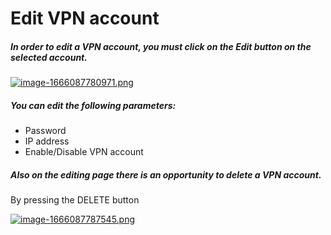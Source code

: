 # Edit VPN account

##### In order to edit a VPN account, you must click on the **Edit** button on the selected account.

[![image-1666087780971.png](https://doc.puq.info/uploads/images/gallery/2022-10/scaled-1680-/image-1666087780971.png)](https://doc.puq.info/uploads/images/gallery/2022-10/image-1666087780971.png)

##### You can edit the following parameters:

- Password
- IP address
- Enable/Disable VPN account

##### Also on the editing page there is an opportunity to delete a VPN account.   
By pressing the DELETE button

[![image-1666087787545.png](https://doc.puq.info/uploads/images/gallery/2022-10/scaled-1680-/image-1666087787545.png)](https://doc.puq.info/uploads/images/gallery/2022-10/image-1666087787545.png)